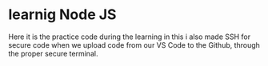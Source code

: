 # learnig Node JS 
Here it is the practice code during the learning 
in this i also made SSH for secure code when we upload code from our VS Code to the Github, through the proper secure terminal.
